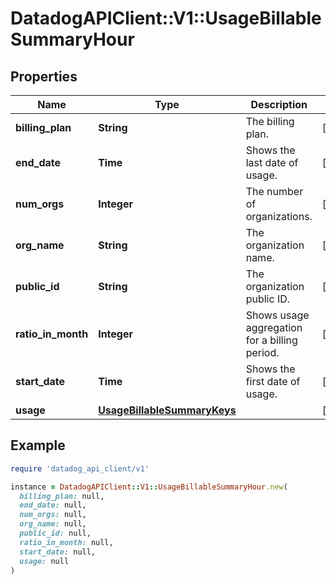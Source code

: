 # DatadogAPIClient::V1::UsageBillableSummaryHour

## Properties

| Name | Type | Description | Notes |
| ---- | ---- | ----------- | ----- |
| **billing_plan** | **String** | The billing plan. | [optional] |
| **end_date** | **Time** | Shows the last date of usage. | [optional] |
| **num_orgs** | **Integer** | The number of organizations. | [optional] |
| **org_name** | **String** | The organization name. | [optional] |
| **public_id** | **String** | The organization public ID. | [optional] |
| **ratio_in_month** | **Integer** | Shows usage aggregation for a billing period. | [optional] |
| **start_date** | **Time** | Shows the first date of usage. | [optional] |
| **usage** | [**UsageBillableSummaryKeys**](UsageBillableSummaryKeys.md) |  | [optional] |

## Example

```ruby
require 'datadog_api_client/v1'

instance = DatadogAPIClient::V1::UsageBillableSummaryHour.new(
  billing_plan: null,
  end_date: null,
  num_orgs: null,
  org_name: null,
  public_id: null,
  ratio_in_month: null,
  start_date: null,
  usage: null
)
```

